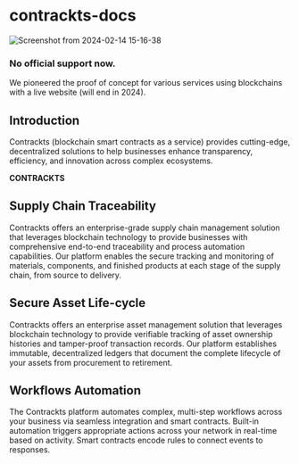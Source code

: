 # contrackts-docs
![Screenshot from 2024-02-14 15-16-38](https://github.com/PandiaJason/contrackts-docs/assets/100123063/ece9711a-7da6-4e39-8d76-a0403abe4df3)

### No official support now.

We pioneered the proof of concept for various services using blockchains with a live website (will end in 2024). 

## Introduction
Contrackts (blockchain smart contracts as a service) provides cutting-edge, decentralized solutions to help businesses enhance transparency, efficiency, and innovation across complex ecosystems.

**CONTRACKTS**  

## Supply Chain Traceability
Contrackts offers an enterprise-grade supply chain management solution that leverages blockchain technology to provide businesses with comprehensive end-to-end traceability and process automation capabilities. Our platform enables the secure tracking and monitoring of materials, components, and finished products at each stage of the supply chain, from source to delivery.

## Secure Asset Life-cycle
Contrackts offers an enterprise asset management solution that leverages blockchain technology to provide verifiable tracking of asset ownership histories and tamper-proof transaction records. Our platform establishes immutable, decentralized ledgers that document the complete lifecycle of your assets from procurement to retirement.


## Workflows Automation
The Contrackts platform automates complex, multi-step workflows across your business via seamless integration and smart contracts. Built-in automation triggers appropriate actions across your network in real-time based on activity. Smart contracts encode rules to connect events to responses.


